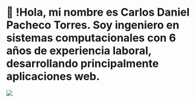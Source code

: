 <h1>👋 !Hola, mi nombre es Carlos Daniel Pacheco Torres. Soy ingeniero en sistemas computacionales con 6 años de experiencia laboral, desarrollando principalmente aplicaciones web.</h1>
<img src="https://github.com/user-attachments/assets/4f1b1c14-b0d3-4bb9-a784-6f162e33c2e4">


<!--
**EMshady92/EMshady92** is a ✨ _special_ ✨ repository because its `README.md` (this file) appears on your GitHub profile.

Here are some ideas to get you started:

- 🔭 I’m currently working on ...
- 🌱 I’m currently learning ...
- 👯 I’m looking to collaborate on ...
- 🤔 I’m looking for help with ...
- 💬 Ask me about ...
- 📫 How to reach me: ...
- 😄 Pronouns: ...
- ⚡ Fun fact: ...
-->
